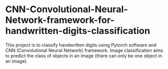 # CNN-Convolutional-Neural-Network-framework-for-handwritten-digits-classification
This project is to classify handwritten digits using Pytorch software and CNN (Convolutional Neural Network) framework. Image classification aims to predict the class of objects in an image (there can only be one object in an image).
